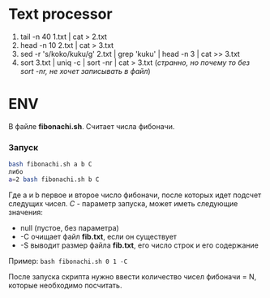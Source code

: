 # Text processor
1) tail -n 40 1.txt | cat > 2.txt
2) head -n 10 2.txt | cat > 3.txt
3) sed -r 's/koko/kuku/g' 2.txt | grep 'kuku' | head -n 3 | cat >> 3.txt
4) sort 3.txt | uniq -c | sort -nr | cat > 3.txt
    (*странно, но почему то без sort -nr, не хочет записывать в файл*)
# ENV
В файле **fibonachi.sh**. Считает числа фибоначи.
### Запуск
```bash
bash fibonachi.sh a b C
либо
a=2 bash fibonachi.sh b C
```
Где a и b первое и второе число фибоначи, после которых идет подсчет следущих чисел.
*C* - параметр запуска, может иметь следующие значения:
- null (пустое, без параметра)
- -C очищает файл **fib.txt**, если он существует 
- -S выводит размер файла **fib.txt**, его число строк и его содержание

Пример: `bash fibonachi.sh 0 1 -C`

После запуска скрипта нужно ввести количество чисел фибоначи = N, которые необходимо посчитать.
